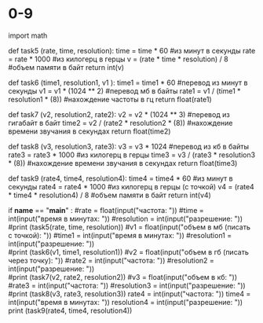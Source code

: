 # 0-9
import math

def task5 (rate, time, resolution):
    time = time * 60 #из минут в секунды
    rate = rate * 1000 #из килогерц в герцы
    v = (rate * time * resolution) / 8 #объем памяти в байт
    return int(v)

def task6 (time1, resolution1, v1 ):
    time1 = time1 * 60 #перевод из минут в секунды
    v1 = v1 * (1024 ** 2) #перевод мб в байты
    rate1 = v1 / (time1 * resolution1 * (8)) #нахождение частоты в гц
    return float(rate1)

def task7 (v2, resolution2, rate2):
    v2 = v2 * (1024 ** 3) #перевод из гигабайт в байт
    time2 = v2 / (rate2 * resolution2 * (8)) #нахождение времени звучания в секундах
    return float(time2)


def task8 (v3, resolution3, rate3):
    v3 = v3 * 1024 #перевод из кб в байты
    rate3 = rate3 * 1000 #из килогерц в герцы
    time3 = v3 / (rate3 * resolution3 * (8)) #нахождение времени звучания в секундах
    return float(time3)

def task9 (rate4, time4, resolution4):
    time4 = time4 * 60 #из минут в секунды
    rate4 = rate4 * 1000 #из килогерц в герцы (с точкой)
    v4 = (rate4 * time4 * resolution4) / 8 #объем памяти в байт
    return int(v4)


if __name__ == "__main__" :
    #rate = float(input("частота: "))
    #time =  int(input("время в минутах: "))
    #resolution = int(input("разрешение: "))   
    #print (task5(rate, time, resolution))
    #v1 = float(input("объем в мб (писать с точкой): "))
    #time1 =  int(input("время в минутах: "))
    #resolution1 = int(input("разрешение: "))   
    #print (task6(v1, time1, resolution1))
    #v2 = float(input("объем в гб (писать через точку): "))
    #rate2 =  int(input("частота: "))
    #resolution2 = int(input("разрешение: "))   
    #print (task7(v2, rate2, resolution2))
    #v3 = float(input("объем в кб: "))
    #rate3 =  int(input("частота: "))
    #resolution3 = int(input("разрешение: "))   
    #print (task8(v3, rate3, resolution3))
    rate4 = int(input("частота: "))
    time4 =  int(input("время в минутах: "))
    resolution4 = int(input("разрешение: "))   
    print (task9(rate4, time4, resolution4))
